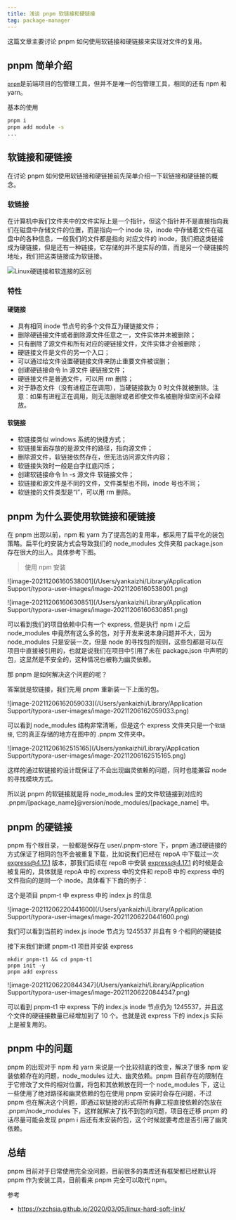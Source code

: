 ```yaml
---
title: 浅谈 pnpm 软链接和硬链接
tag: package-manager
---
```


这篇文章主要讨论 pnpm 如何使用软链接和硬链接来实现对文件的复用。

## pnpm 简单介绍

[`pnpm`](https://pnpm.io/zh/)是前端项目的包管理工具，但并不是唯一的包管理工具，相同的还有 npm 和 yarn。

基本的使用

```bash
pnpm i
pnpm add module -s
...
```

## 软链接和硬链接

在讨论 pnpm 如何使用软链接和硬链接前先简单介绍一下软链接和硬链接的概念。

### 软链接

在计算机中我们文件夹中的文件实际上是一个指针，但这个指针并不是直接指向我们在磁盘中存储文件的位置，而是指向一个 inode 块，inode 中存储着文件在磁盘中的各种信息，一般我们的文件都是指向 对应文件的 inode，我们把这类链接成为硬链接，但是还有一种链接，它存储的并不是实际的值，而是另一个硬链接的地址，我们把这类链接成为软链接。

![Linux硬链接和软连接的区别](https://xzchsia.github.io/img/in-post/linux-hard-soft-link/linux-soft-hard-link-diff.png)

### 特性

#### 硬链接

- 具有相同 inode 节点号的多个文件互为硬链接文件；
- 删除硬链接文件或者删除源文件任意之一，文件实体并未被删除；
- 只有删除了源文件和所有对应的硬链接文件，文件实体才会被删除；
- 硬链接文件是文件的另一个入口；
- 可以通过给文件设置硬链接文件来防止重要文件被误删；
- 创建硬链接命令 ln 源文件 硬链接文件；
- 硬链接文件是普通文件，可以用 rm 删除；
- 对于静态文件（没有进程正在调用），当硬链接数为 0 时文件就被删除。注意：如果有进程正在调用，则无法删除或者即使文件名被删除但空间不会释放。

#### 软链接

- 软链接类似 windows 系统的快捷方式；
- 软链接里面存放的是源文件的路径，指向源文件；
- 删除源文件，软链接依然存在，但无法访问源文件内容；
- 软链接失效时一般是白字红底闪烁；
- 创建软链接命令 ln -s 源文件 软链接文件；
- 软链接和源文件是不同的文件，文件类型也不同，inode 号也不同；
- 软链接的文件类型是“l”，可以用 rm 删除。

## pnpm 为什么要使用软链接和硬链接

在 pnpm 出现以前，npm 和 yarn 为了提高包的复用率，都采用了扁平化的装包策略。扁平化的安装方式会导致我们的 node_modules 文件夹和 package.json 存在很大的出入。具体参考下图。

> 使用 npm 安装

![image-20211206160538001](/Users/yankaizhi/Library/Application Support/typora-user-images/image-20211206160538001.png)

![image-20211206160630851](/Users/yankaizhi/Library/Application Support/typora-user-images/image-20211206160630851.png)

可以看到我们的项目依赖中只有一个 express, 但是执行 npm i 之后 node_modules 中竟然有这么多的包，对于开发来说本身问题并不大，因为 node_modules 只是安装一次，但是 node 的寻找包的规则，这些包都是可以在项目中直接被引用的，也就是说我们在项目中引用了未在 package.json 中声明的包，这显然是不安全的，这种情况也被称为幽灵依赖。

那 pnpm 是如何解决这个问题的呢？

答案就是软链接，我们先用 pnpm 重新装一下上面的包。

![image-20211206162059033](/Users/yankaizhi/Library/Application Support/typora-user-images/image-20211206162059033.png)

可以看到 node_modules 结构非常清晰，但是这个 express 文件夹只是一个`软链接`, 它的真正存储的地方在图中的 .pnpm 文件夹中。

![image-20211206162515165](/Users/yankaizhi/Library/Application Support/typora-user-images/image-20211206162515165.png)

这样的通过软链接的设计既保证了不会出现幽灵依赖的问题，同时也能兼容 node 的寻找模块方式。

所以说 pnpm 的软链接就是将 node_modules 里的文件软链接到对应的 .pnpm/[package_name]@version/node_modules/[package_name] 中。

## pnpm 的硬链接

pnpm 有个根目录，一般都是保存在 user/.pnpm-store 下，pnpm 通过硬链接的方式保证了相同的包不会被重复下载，比如说我们已经在 repoA 中下载过一次 express@4.17.1 版本，那我们后续在 repoB 中安装 express@4.17.1 的时候是会被复用的，具体就是 repoA 中的 express 中的文件和 repoB 中的 express 中的文件指向的是同一个 inode。具体看下下面的例子：

这个是项目 pnpm-t 中 express 中的 index.js 的信息

![image-20211206220441600](/Users/yankaizhi/Library/Application Support/typora-user-images/image-20211206220441600.png)

我们可以看到当前的 index.js inode 节点为 1245537 并且有 9 个相同的硬链接

接下来我们新建 pnpm-t1 项目并安装 express

```base
mkdir pnpm-t1 && cd pnpm-t1
pnpm init -y
pnpm add express
```

![image-20211206220844347](/Users/yankaizhi/Library/Application Support/typora-user-images/image-20211206220844347.png)

可以看到 pnpm-t1 中 express 下的 index.js inode 节点仍为 1245537，并且这个文件的硬链接数量已经增加到了 10 个。也就是说 express 下的 index.js 实际上是被复用的。

## pnpm 中的问题

pnpm 的出现对于 npm 和 yarn 来说是一个比较彻底的改变，解决了很多 npm 安装依赖存在的问题，node_modules 过大、幽灵依赖。pnpm 目前存在的限制在于它修改了文件的相对位置，将包和其依赖放在同一个 node_modules 下，这让一些使用了绝对路径和幽灵依赖的包在使用 pnpm 安装时会存在问题，不过 pnpm 也在解决这个问题，即通过软链接的形式将所有**非**工程直接依赖的包放在 .pnpm/node_modules 下，这样就解决了找不到包的问题，项目在迁移 pnpm 的话尽量可能会发现 pnpm i 后还有未安装的包，这个时候就要考虑是否引用了幽灵依赖。

## 总结

pnpm 目前对于日常使用完全没问题，目前很多的类库还有框架都已经默认将 pnpm 作为安装工具，目前看来 pnpm 完全可以取代 npm。

参考

- https://xzchsia.github.io/2020/03/05/linux-hard-soft-link/
